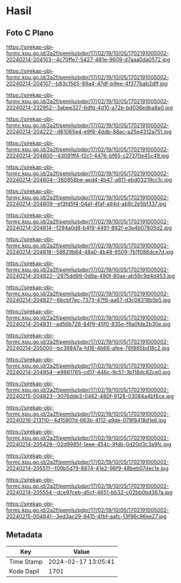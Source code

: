 # Hasil

## Foto C Plano

https://sirekap-obj-formc.kpu.go.id/2a2f/pemilu/pdpr/17/02/19/10/05/1702191005002-20240214-204103--4c70ffe7-5427-481e-9609-d7aaa0da0572.jpg

https://sirekap-obj-formc.kpu.go.id/2a2f/pemilu/pdpr/17/02/19/10/05/1702191005002-20240214-204107--b83c1565-89a4-47df-b9ee-4f377bab2dff.jpg

https://sirekap-obj-formc.kpu.go.id/2a2f/pemilu/pdpr/17/02/19/10/05/1702191005002-20240214-232952--3abee327-6dfd-4d10-a72e-bd036edba8a0.jpg

https://sirekap-obj-formc.kpu.go.id/2a2f/pemilu/pdpr/17/02/19/10/05/1702191005002-20240214-204222--d61065e4-e9f6-4ddb-88ac-a25e4312a751.jpg

https://sirekap-obj-formc.kpu.go.id/2a2f/pemilu/pdpr/17/02/19/10/05/1702191005002-20240214-204800--43091ff4-f2c1-4476-bf65-c27370e45c49.jpg

https://sirekap-obj-formc.kpu.go.id/2a2f/pemilu/pdpr/17/02/19/10/05/1702191005002-20240214-204804--360858be-aed4-4b47-a811-ebd03219cc1c.jpg

https://sirekap-obj-formc.kpu.go.id/2a2f/pemilu/pdpr/17/02/19/10/05/1702191005002-20240214-204809--ef3fd5f4-04af-4faf-a94d-ab9c2e5bf337.jpg

https://sirekap-obj-formc.kpu.go.id/2a2f/pemilu/pdpr/17/02/19/10/05/1702191005002-20240214-204814--f294a0d8-b4f9-4491-892f-e3e4b07805d2.jpg

https://sirekap-obj-formc.kpu.go.id/2a2f/pemilu/pdpr/17/02/19/10/05/1702191005002-20240214-204818--58629b64-48a0-4b48-9509-7b1f086dce7d.jpg

https://sirekap-obj-formc.kpu.go.id/2a2f/pemilu/pdpr/17/02/19/10/05/1702191005002-20240214-204822--2975dd99-0d9a-490f-80ae-ab59c9d4d453.jpg

https://sirekap-obj-formc.kpu.go.id/2a2f/pemilu/pdpr/17/02/19/10/05/1702191005002-20240214-204827--6bcbf7ec-7373-47f6-aa67-d3c08318b5b5.jpg

https://sirekap-obj-formc.kpu.go.id/2a2f/pemilu/pdpr/17/02/19/10/05/1702191005002-20240214-204831--ad56b726-84f9-45f0-835e-f9a0fde2b30e.jpg

https://sirekap-obj-formc.kpu.go.id/2a2f/pemilu/pdpr/17/02/19/10/05/1702191005002-20240214-205000--bc39847a-fd16-4b66-afee-76f865bd18c2.jpg

https://sirekap-obj-formc.kpu.go.id/2a2f/pemilu/pdpr/17/02/19/10/05/1702191005002-20240214-204954--e9861765-cd17-446c-9c51-3b118dc82ce0.jpg

https://sirekap-obj-formc.kpu.go.id/2a2f/pemilu/pdpr/17/02/19/10/05/1702191005002-20240215-004823--3076dde3-0462-480f-9128-03084a4bf6ce.jpg

https://sirekap-obj-formc.kpu.go.id/2a2f/pemilu/pdpr/17/02/19/10/05/1702191005002-20240216-213110--4d15907d-663b-4112-a9de-079f8418d1e6.jpg

https://sirekap-obj-formc.kpu.go.id/2a2f/pemilu/pdpr/17/02/19/10/05/1702191005002-20240214-205428--02d9985f-1eee-454c-9fdb-0d20d3c3a9fc.jpg

https://sirekap-obj-formc.kpu.go.id/2a2f/pemilu/pdpr/17/02/19/10/05/1702191005002-20240214-205511--f09b5d79-8874-41e2-96f9-48beb07dec1e.jpg

https://sirekap-obj-formc.kpu.go.id/2a2f/pemilu/pdpr/17/02/19/10/05/1702191005002-20240214-205554--dce97ceb-d0cf-4651-bb32-c02bb0bd367a.jpg

https://sirekap-obj-formc.kpu.go.id/2a2f/pemilu/pdpr/17/02/19/10/05/1702191005002-20240215-004841--3ed3ac29-9415-4fbf-aafc-13f96c96ee27.jpg


## Metadata

| Key        | Value               |
| ---------- | ------------------- |
| Time Stamp | 2024-02-17 13:05:41 |
| Kode Dapil | 1701                |



